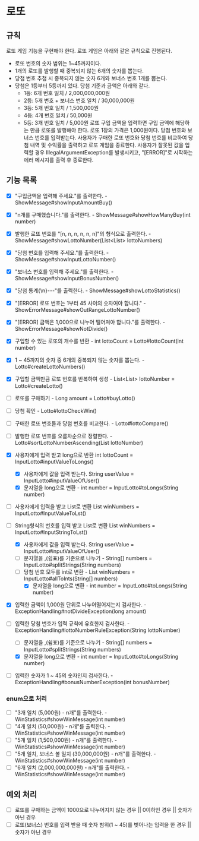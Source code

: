 # 로또

## 규칙
로또 게임 기능을 구현해야 한다. 로또 게임은 아래와 같은 규칙으로 진행된다.
- 로또 번호의 숫자 범위는 1~45까지이다.
- 1개의 로또를 발행할 때 중복되지 않는 6개의 숫자를 뽑는다.
- 당첨 번호 추첨 시 중복되지 않는 숫자 6개와 보너스 번호 1개를 뽑는다.
- 당첨은 1등부터 5등까지 있다. 당첨 기준과 금액은 아래와 같다.
    - 1등: 6개 번호 일치 / 2,000,000,000원
    - 2등: 5개 번호 + 보너스 번호 일치 / 30,000,000원
    - 3등: 5개 번호 일치 / 1,500,000원
    - 4등: 4개 번호 일치 / 50,000원
    - 5등: 3개 번호 일치 / 5,000원
      로또 구입 금액을 입력하면 구입 금액에 해당하는 만큼 로또를 발행해야 한다.
      로또 1장의 가격은 1,000원이다.
      당첨 번호와 보너스 번호를 입력받는다.
      사용자가 구매한 로또 번호와 당첨 번호를 비교하여 당첨 내역 및 수익률을 출력하고 로또 게임을 종료한다.
      사용자가 잘못된 값을 입력할 경우 IllegalArgumentException를 발생시키고, "[ERROR]"로 시작하는 에러 메시지를 출력 후 종료한다.

## 기능 목록
- [x] "구입금액을 입력해 주세요."를 출력한다. - ShowMessage#showInputAmountBuy()
- [x] "n개를 구매했습니다."를 출력한다. - ShowMessage#showHowManyBuy(int number)
- [x] 발행한 로또 번호를 "[n, n, n, n, n, n]"의 형식으로 출력한다. - ShowMessage#showLottoNumber(List<List<Integer>> lottoNumbers)
- [x] "당첨 번호를 입력해 주세요."를 출력한다. - ShowMessage#showInputLottoNumber()
- [x] "보너스 번호를 입력해 주세요."를 출력한다. - ShowMessage#showInputBonusNumber()
- [x] "당첨 통계{\n}---"를 출력한다. - ShowMessage#showLottoStatistics()

- [x] "[ERROR] 로또 번호는 1부터 45 사이의 숫자여야 합니다." - ShowErrorMessage#showOutRangeLottoNumber()
- [x] "[ERROR] 금액은 1,000으로 나누어 떨어져야 합니다."를 출력한다. - ShowErrorMessage#showNotDivide()

- [x] 구입할 수 있는 로또의 개수를 반환 - int lottoCount = Lotto#lottoCount(int number)
- [x] 1 ~ 45까지의 숫자 중 6개의 중복되지 않는 숫자를 뽑는다. - Lotto#createLottoNumbers()
- [x] 구입할 금액만큼 로또 번호를 반복하여 생성 - List<List<Integer>> lottoNumber = Lotto#createLotto()

- [ ] 로또를 구매하기 - Long amount = Lotto#buyLotto()
- [ ] 당첨 확인 - Lotto#lottoCheckWin()

- [ ] 구매한 로또 번호들과 당첨 번호를 비교한다. - Lotto#lottoCompare()
- [ ] 발행한 로또 번호를 오름차순으로 정렬한다. - Lotto#sortLottoNumberAscending(List<Integer> lottoNumber)

- [x] 사용자에게 입력 받고 long으로 반환 int lottoCount = InputLotto#inputValueToLongs()
  - [x] 사용자에게 값을 입력 받는다. String userValue = InputLotto#inputValueOfUser()
  - [x] 문자열을 long으로 변환 - int number = InputLotto#toLongs(String number)
- [ ] 사용자에게 입력을 받고 List로 변환 List<Integer> winNumbers = InputLotto#InputValueToLst()
- [ ] String형식의 번호를 입력 받고 List로 변환 List<Integer> winNumbers = InputLotto#InputStringToLst()
  - [x] 사용자에게 값을 입력 받는다. String userValue = InputLotto#inputValueOfUser()
  - [ ] 문자열을 ,(쉼표)를 기준으로 나누기 - String[] numbers = InputLotto#splitStrings(String numbers)
  - [ ] 당첨 번호 모두를 int로 변환 - List<Integer> winNumbers = InputLotto#allToInts(String[] numbers)
    - [x] 문자열을 long으로 변환 - int number = InputLotto#toLongs(String number)

- [x] 입력한 금액이 1,000원 단위로 나누어떨어지는지 검사한다. - ExceptionHandling#notDivideException(long amount)
- [ ] 입력한 당첨 번호가 입력 규칙에 유효한지 검사한다. - ExceptionHandling#lottoNumberRuleException(String lottoNumber)
  - [ ] 문자열을 ,(쉼표)를 기준으로 나누기 - String[] numbers = InputLotto#splitStrings(String numbers)
  - [x] 문자열을 long으로 변환 - int number = InputLotto#toLongs(String number)
- [ ] 입력한 숫자가 1 ~ 45의 숫자인지 검사한다. - ExceptionHandling#bonusNumberException(int bonusNumber)

### enum으로 처리
- [ ] "3개 일치 (5,000원) - n개"를 출력한다. - WinStatistics#showWinMessage(int number)
- [ ] "4개 일치 (50,000원) - n개"를 출력한다. - WinStatistics#showWinMessage(int number)
- [ ] "5개 일치 (1,500,000원) - n개"를 출력한다. - WinStatistics#showWinMessage(int number)
- [ ] "5개 일치, 보너스 볼 일치 (30,000,000원) - n개"를 출력한다. - WinStatistics#showWinMessage(int number)
- [ ] "6개 일치 (2,000,000,000원) - n개"를 출력한다. - WinStatistics#showWinMessage(int number)

## 예외 처리
- [ ] 로또를 구매하는 금액이 1000으로 나누어지지 않는 경우 || 0이하인 경우 || 숫자가 아닌 경우
- [ ] 로또(보너스) 번호를 입력 받을 때 숫자 범위(1 ~ 45)를 벗어나는 입력을 한 경우 || 숫자가 아닌 경우